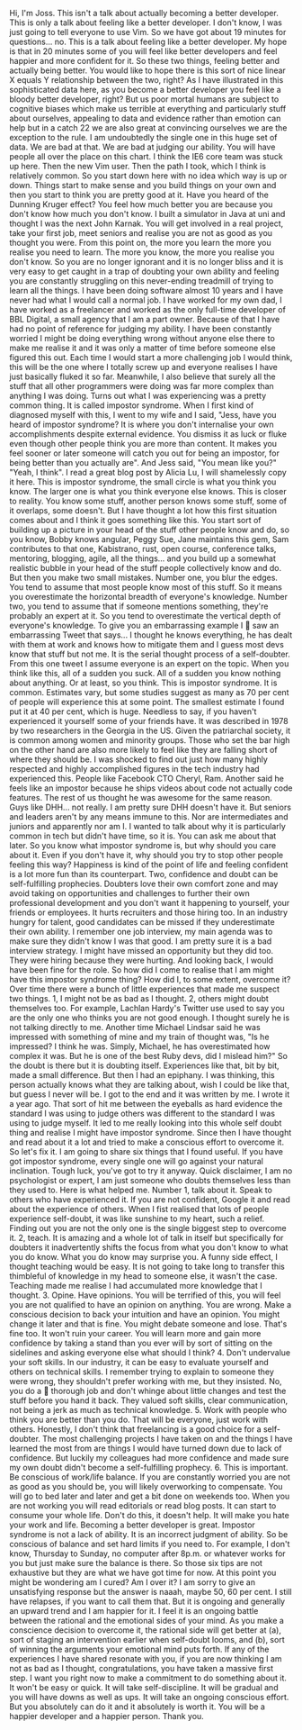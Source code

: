 Hi, I'm Joss.  This isn't a talk about actually becoming a better developer.  This is only a talk about feeling like a better developer.  I don't know, I was just going to tell everyone to use Vim.  So we have got about 19 minutes for questions... no.  This is a talk about feeling like a better developer.  My hope is that in 20 minutes some of you will feel like better developers and feel happier and more confident for it.  So these two things, feeling better and actually being better.  You would like to hope there is this sort of nice linear X equals Y relationship between the two, right? As I have illustrated in this sophisticated data here, as you become a better developer you feel like a bloody better developer, right? But us poor mortal humans are subject
to cognitive biases which make us terrible at everything and particularly stuff about ourselves, appealing to data and evidence rather than emotion can help but in a catch 22 we are also great at convincing ourselves we are the exception to the rule.  I am undoubtedly the single one in this huge set of data.  We are bad at that.  We are bad at judging our ability.  You will have people all over the place on this chart.  I think the IE6 core team was stuck up here.  Then the new Vim
user.  Then the path I took, which I think is relatively common.  So you start down here with no idea which way is up or down.  Things start to make sense and you build things on your own and then you start to think you are pretty good at it.  Have you heard of the Dunning Kruger effect? You feel how much better you are because you don't know how much you don't know.  I built a simulator in Java at uni and thought I was the next John Karnak.  You will get involved in a real project, take your first job, meet seniors and realise you are not as good as you thought you were. From this point on, the more you learn the more you realise you need to learn.  The more you know, the more you realise you don't know.  So you are no longer ignorant and it is no longer bliss and it is very easy to get caught in a trap of doubting your own ability and feeling you are constantly struggling on this never-ending treadmill of trying to learn all the things.  I have been doing software almost 10 years and I have never had what I would call a normal job.  I have worked for my own dad, I have worked as a freelancer and worked as the only full-time
developer of BBL Digital, a small agency that I am a part owner.  Because of that I have had no point of reference for judging my ability.  I have been constantly worried I might be doing
everything wrong without anyone else there to make me realise it and it was only a matter of
time before someone else figured this out.  Each time I would start a more challenging job I would think, this will be the one where I totally screw up and everyone realises I have just basically fluked it so far.  Meanwhile, I also believe that surely all the stuff that all other programmers were doing was far more complex than anything I was doing.  Turns out what I was experiencing was a pretty common thing.  It is called impostor syndrome.  When I first kind of diagnosed myself with this, I went to my wife and I said, "Jess, have you heard of impostor syndrome? It is where you don't internalise your own accomplishments despite external
evidence.  You dismiss it as luck or fluke even though other people think you are more than content.  It makes you feel sooner or later someone will catch you out for being an impostor, for being better than you actually are".  And Jess said, "You mean like you?" "Yeah, I think".  I read a great blog post by Alicia Lu, I will shamelessly copy it here.  This is impostor syndrome, the small circle is what you think you know.  The larger one is what you think everyone else knows. This is closer to reality.  You know some stuff, another person knows some stuff, some of it overlaps, some doesn't.  But I have thought a lot how this first situation comes about and I think
it goes something like this.  You start sort of building up a picture in your head of the stuff other people know and do, so you know, Bobby knows angular, Peggy Sue, Jane maintains this gem,
Sam contributes to that one, Kabistrano, rust, open course, conference talks, mentoring, blogging, agile, all the things... and you build up a somewhat realistic bubble in your head of the
stuff people collectively know and do.  But then you make two small mistakes.  Number one, you blur the edges.  You tend to assume that most people know most of this stuff.  So it means you
overestimate the horizontal breadth of everyone's knowledge.  Number two, you tend to assume that if someone mentions something, they're probably an expert at it.  So you tend to
overestimate the vertical depth of everyone's knowledge.  To give you an embarrassing example I

saw an embarrassing Tweet that says... I thought he knows everything, he has dealt with them at work and knows how to mitigate them and I guess most devs know that stuff but not me.  It is the serial thought process of a self-doubter.  From this one tweet I assume everyone is an expert on the topic.  When you think like this, all of a sudden you suck.  All of a sudden you know nothing about anything.  Or at least, so you think.  This is impostor syndrome.  It is common.  Estimates vary, but some studies suggest as many as 70 per cent of people will experience this at some point. The smallest estimate I found put it at 40 per cent, which is huge.  Needless to say, if you haven't experienced it yourself some of your friends have.  It was described in 1978 by two researchers in the Georgia in the US.  Given the patriarchal society, it is common among women and minority groups.  Those who set the bar high on the other hand are also more likely to feel like they are falling short of where they should be.  I was shocked to find out just how many highly respected and highly accomplished figures in the tech industry had experienced this. People like Facebook CTO Cheryl, Ram.  Another said he feels like an impostor because he
ships videos about code not actually code features.  The rest of us thought he was awesome for the same reason.  Guys like DHH... not really.  I am pretty sure DHH doesn't have it.  But seniors and leaders aren't by any means immune to this.  Nor are intermediates and juniors and
apparently nor am I.  I wanted to talk about why it is particularly common in tech but didn't have time, so it is.  You can ask me about that later.  So you know what impostor syndrome is, but
why should you care about it.  Even if you don't have it, why should you try to stop other people feeling this way? Happiness is kind of the point of life and feeling confident is a lot more fun
than its counterpart.  Two, confidence and doubt can be self-fulfilling prophecies.  Doubters love
their own comfort zone and may avoid taking on opportunities and challenges to further their own professional development and you don't want it happening to yourself, your friends or
employees.  It hurts recruiters and those hiring too.  In an industry hungry for talent, good
candidates can be missed if they underestimate their own ability.  I remember one job interview, my main agenda was to make sure they didn't know I was that good.  I am pretty sure it is a bad interview strategy.  I might have missed an opportunity but they did too.  They were hiring because they were hurting.  And looking back, I would have been fine for the role.  So how did I come to realise that I am might have this impostor syndrome thing? How did I, to some extent, overcome it? Over time there were a bunch of little experiences that made me suspect two things.
1, I might not be as bad as I thought.  2, others might doubt themselves too.  For example, Lachlan Hardy's Twitter use used to say you are the only one who thinks you are not good enough.  I thought surely he is not talking directly to me.  Another time Michael Lindsar said he
was impressed with something of mine and my train of thought was, "Is he impressed? I think he
was.  Simply, Michael, he has overestimated how complex it was.  But he is one of the best Ruby devs, did I mislead him?" So the doubt is there but it is doubting itself.  Experiences like that, bit
by bit, made a small difference.  But then I had an epiphany.  I was thinking, this person actually
knows what they are talking about, wish I could be like that, but guess I never will be.  I got to the end and it was written by me.  I wrote it a year ago.  That sort of hit me between the eyeballs as hard evidence the standard I was using to judge others was different to the standard I was using to judge myself.  It led to me really looking into this whole self doubt thing and realise I might have impostor syndrome.  Since then I have thought and read about it a lot and tried to
make a conscious effort to overcome it.  So let's fix it.  I am going to share six things that I found useful.  If you have got impostor syndrome, every single one will go against your natural
inclination.  Tough luck, you've got to try it anyway.  Quick disclaimer, I am no psychologist or expert, I am just someone who doubts themselves less than they used to.  Here is what helped
me.  Number 1, talk about it.  Speak to others who have experienced it.  If you are not confident, Google it and read about the experience of others.  When I fist realised that lots of people
experience self-doubt, it was like sunshine to my heart, such a relief.  Finding out you are not the only one is the single biggest step to overcome it.  2, teach.  It is amazing and a whole lot of talk
in itself but specifically for doubters it inadvertently shifts the focus from what you don't know to what you do know.  What you do know may surprise you.  A funny side effect, I thought teaching
would be easy.  It is not going to take long to transfer this thimbleful of knowledge in my head to someone else, it wasn't the case.  Teaching made me realise I had accumulated more knowledge that I thought.  3.  Opine.  Have opinions.  You will be terrified of this, you will feel you are not
qualified to have an opinion on anything.  You are wrong.  Make a conscious decision to back your intuition and have an opinion.  You might change it later and that is fine.  You might debate
someone and lose.  That's fine too.  It won't ruin your career.  You will learn more and gain more confidence by taking a stand than you ever will by sort of sitting on the sidelines and asking
everyone else what should I think? 4.  Don't undervalue your soft skills.  In our industry, it can be easy to evaluate yourself and others on technical skills.  I remember trying to explain to someone
they were wrong, they shouldn't prefer working with me, but they insisted.  No, you do a

thorough job and don't whinge about little changes and test the stuff before you hand it back. They valued soft skills, clear communication, not being a jerk as much as technical knowledge.
5.  Work with people who think you are better than you do.  That will be everyone, just work with others.  Honestly, I don't think that freelancing is a good choice for a self-doubter.  The
most challenging projects I have taken on and the things I have learned the most from are things I
would have turned down due to lack of confidence.  But luckily my colleagues had more confidence and made sure my own doubt didn't become a self-fulfilling prophecy.  6.  This is
important.  Be conscious of work/life balance.  If you are constantly worried you are not as good
as you should be, you will likely overworking to compensate.  You will go to bed later and later and get a bit done on weekends too.  When you are not working you will read editorials or read
blog posts.  It can start to consume your whole life.  Don't do this, it doesn't help.  It will make
you hate your work and life.  Becoming a better developer is great.  Impostor syndrome is not a lack of ability.  It is an incorrect judgment of ability.  So be conscious of balance and set hard limits if you need to.  For example, I don't know, Thursday to Sunday, no computer after 8p.m. or whatever works for you but just make sure the balance is there.  So those six tips are not exhaustive but they are what we have got time for now.  At this point you might be wondering am I cured? Am I over it? I am sorry to give an unsatisfying response but the answer is naaah, maybe 50, 60 per cent.  I still have relapses, if you want to call them that.  But it is ongoing and generally an upward trend and I am happier for it.  I feel it is an ongoing battle between the rational and the emotional sides of your mind.  As you make a conscience decision to overcome it, the rational side will get better at (a), sort of staging an intervention earlier when self-doubt looms, and (b), sort of winning the arguments your emotional mind puts forth.  If any of the experiences I have shared resonate with you, if you are now thinking I am not as bad as I thought, congratulations, you have taken a massive first step.  I want you right now to make a commitment to do something about it.  It won't be easy or quick.  It will take self-discipline.  It
will be gradual and you will have downs as well as ups.  It will take an ongoing conscious effort. But you absolutely can do it and it absolutely is worth it.  You will be a happier developer and a
happier person.  Thank you.
